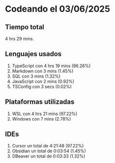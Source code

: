 # Codeando el 03/06/2025

## Tiempo total
4 hrs 29 mins.

## Lenguajes usados
1. TypeScript con 4 hrs 19 mins (96.28%)
1. Markdown con 3 mins (1.45%)
1. SQL con 3 mins (1.32%)
1. JavaScript con 2 mins (0.92%)
1. TSConfig con 3 secs (0.02%)

## Plataformas utilizadas
1. WSL con 4 hrs 21 mins (97.22%)
1. Windows con 7 mins (2.78%)

## IDEs
1. Cursor un total de 4:21:48 (97.22%)
1. Obsidian un total de 0:03:54 (1.45%)
1. DBeaver un total de 0:03:33 (1.32%)
